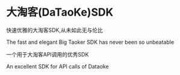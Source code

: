 # 大淘客(DaTaoKe)SDK



快速优雅的大淘客SDK,从未如此无与伦比

The fast and elegant Big Taoker SDK has never been so unbeatable

一个用于大淘客API调用的优秀SDK

An excellent SDK for API calls of Dataoke
